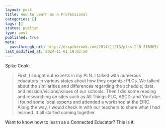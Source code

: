 ```yaml
---
layout: post
title: How to Learn as a Professional
categories: []
tags: []
status: publish
type: post
published: true
meta:
  passthrough_url: http://drspikecook.com/2014/11/13/plcs-2-0-316365/
last_modified_at: 2024-11-01 19:03:50
---
```


Spike Cook:


>First, I sought out experts in my PLN. I talked with numerous educators in various states about how they organize PLCs. We talked about the similarities and differences regarding the schedule, data, and mission/visions/values of our schools. Then I did some reading and researching on sites such as All Things PLC, ASCD, and YouTube. I found some local experts and attended a workshop at the EIRC. Along the way, I would check in with our teachers to share what I had learned. It all started coming together.



Want to know how to learn as a Connected Educator? This is it!
